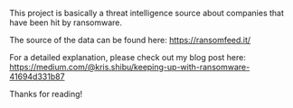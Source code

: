 This project is basically a threat intelligence source about companies that have been hit by ransomware.

The source of the data can be found here: https://ransomfeed.it/

For a detailed explanation, please check out my blog post here: https://medium.com/@kris.shibu/keeping-up-with-ransomware-41694d331b87

Thanks for reading!
